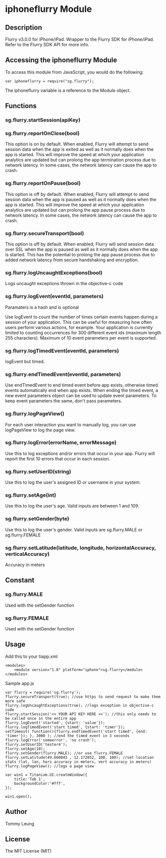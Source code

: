 # iphoneflurry Module

## Description

Flurry v3.0.0 for iPhone/iPad. Wrapper to the Flurry SDK for iPhone/iPad. Refer to the Flurry SDK API for more info.

## Accessing the iphoneflurry Module

To access this module from JavaScript, you would do the following:

	var iphoneflurry = require("sg.flurry");

The iphoneflurry variable is a reference to the Module object.	

## Functions

### sg.flurry.startSession(apiKey)

### sg.flurry.reportOnClose(bool)

This option is on by default. When enabled, Flurry will attempt to send session data when the app is exited as well as it normally does when the app is started. This will improve the speed at which your application analytics are updated but can prolong the app termination process due to network latency. In some cases, the network latency can cause the app to crash. 

### sg.flurry.reportOnPause(bool)

This option is off by default. When enabled, Flurry will attempt to send session data when the app is paused as well as it normally does when the app is started. This will improve the speed at which your application analytics are updated but can prolong the app pause process due to network latency. In some cases, the network latency can cause the app to crash. 

### sg.flurry.secureTransport(bool)

This option is off by default. When enabled, Flurry will send session data over SSL when the app is paused as well as it normally does when the app is started. This has the potential to prolong the app pause process due to added network latency from secure handshaking and encryption. 

### sg.flurry.logUncaughtExceptions(bool)

Logs uncaught exceptions thrown in the objective-c code

### sg.flurry.logEvent(eventId, parameters)

Paramaters is a hash and is optional

Use logEvent to count the number of times certain events happen during a session of your application. This can be useful for measuring how often users perform various actions, for example. Your application is currently limited to counting occurrences for 300 different event ids (maximum length 255 characters). Maximum of 10 event parameters per event is supported.  

### sg.flurry.logTimedEvent(eventId, parameters)

logEvent but timed.

### sg.flurry.endTimedEvent(eventId, parameters)

Use endTimedEvent to end timed event before app exists, otherwise timed events automatically end when app exists. When ending the timed event, a new event parameters object can be used to update event parameters. To keep event parameters the same, don't pass parameters. 

### sg.flurry.logPageView()

For each user interaction you want to manually log, you can use logPageView to log the page view. 

### sg.flurry.logError(errorName, errorMessage)

Use this to log exceptions and/or errors that occur in your app. Flurry will report the first 10 errors that occur in each session. 

### sg.flurry.setUserID(string)

Use this to log the user's assigned ID or username in your system. 

### sg.flurry.setAge(int)

Use this to log the user's age. Valid inputs are between 1 and 109. 

### sg.flurry.setGender(byte)

Use this to log the user's gender. Valid inputs are sg.flurry.MALE or sg.flurry.FEMALE

### sg.flurry.setLatitude(latitude, longitude, horizontalAccuracy, verticalAccuracy)

Accuracy in meters

## Constant

### sg.flurry.MALE

Used with the setGender function

### sg.flurry.FEMALE

Used with the setGender function

## Usage
Add this to your tiapp.xml

	<modules>
		<module version="1.0" platform="iphone">sg.flurry</module>
	</modules>

Sample app.js

	var flurry = require('sg.flurry');
	flurry.secureTransport(true); //use https to send request to make them more safe
	flurry.logUncaughtExceptions(true); //logs exception in objective-c code
	flurry.startSession('<< YOUR API KEY HERE >>'); //this only needs to be called once in the entire app
	flurry.logEvent('started', {start: 'value'});
	flurry.logTimedEvent('start timed', {start: 'timer'});
	setTimeout( function(){flurry.endTimedEvent('start timed', {end: 'timer'}); }, 3000 ); //end the timed event in 3 seconds
	flurry.logError('someerror', 'no crash');
	flurry.setUserID('tester4');
	flurry.setAge(10);
	flurry.setGender(flurry.MALE); //or use flurry.FEMALE
	flurry.setLatitude(49.660043 , 12.172852, 100, 100); //set location stats (lat, lan, horz accuracy in meters, vert accuracy in meters)
	flurry.logPageView(); //logs a page view

	var win1 = Titanium.UI.createWindow({  
		title:'Tab 1',
		backgroundColor:'#fff',
	});

	win1.open();

## Author

Tommy Leung

## License

The MIT License (MIT)
